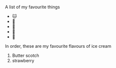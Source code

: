 A list of my favourite things 
* 🐱
* 🐘  
* 🐶
* 🐴
* 🦚

In order, these are my favourite flavours of ice cream
1. Butter scotch
2. strawberry
